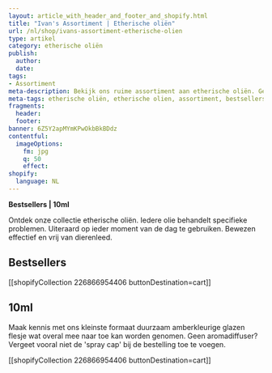 ```yaml
---
layout: article_with_header_and_footer_and_shopify.html
title: "Ivan's Assortiment | Etherische oliën"
url: /nl/shop/ivans-assortiment-etherische-olien
type: artikel
category: etherische oliën
publish:
  author:
  date:
tags:
- Assortiment
meta-description: Bekijk ons ruime assortiment aan etherische oliën. Gegarandeerd de hoogste kwaliteit. Benieuwd naar de verschillende kleine amberkleurige glazen flesjes die overal mee naar toe kunnen worden genomen?
meta-tags: etherische oliën, etherische olien, assortiment, bestsellers, 10ml, bestsellers, dierenleed, aromadiffuser
fragments:
  header:
  footer: 
banner: 6Z5Y2apMYmKPwOkbBkBDdz
contentful:
  imageOptions:
    fm: jpg
    q: 50
    effect:
shopify:
  language: NL
---
```

**Bestsellers | 10ml**

Ontdek onze collectie etherische oliën. Iedere olie behandelt specifieke problemen. Uiteraard op ieder moment van de dag te gebruiken. Bewezen effectief en vrij van dierenleed. 

## Bestsellers

[[shopifyCollection 226866954406 buttonDestination=cart]]

## 10ml

Maak kennis met ons kleinste formaat duurzaam amberkleurige glazen flesje wat overal mee naar toe kan worden genomen. Geen aromadiffuser? Vergeet vooral niet de 'spray cap' bij de bestelling toe te voegen.

[[shopifyCollection 226866954406 buttonDestination=cart]]